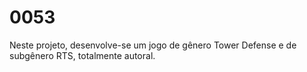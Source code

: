 # 0053
Neste projeto, desenvolve-se um jogo de gênero Tower Defense e de subgênero RTS, totalmente autoral.
